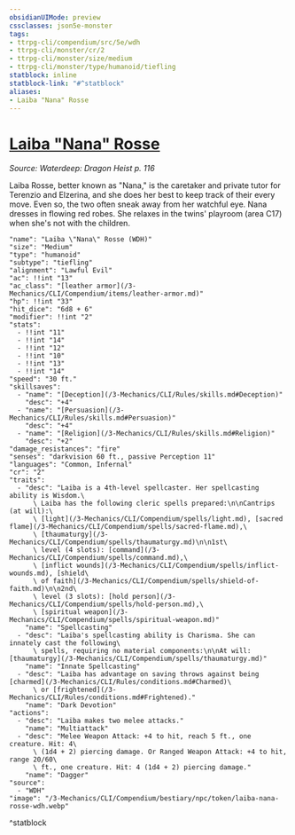```yaml
---
obsidianUIMode: preview
cssclasses: json5e-monster
tags:
- ttrpg-cli/compendium/src/5e/wdh
- ttrpg-cli/monster/cr/2
- ttrpg-cli/monster/size/medium
- ttrpg-cli/monster/type/humanoid/tiefling
statblock: inline
statblock-link: "#^statblock"
aliases:
- Laiba "Nana" Rosse
---
```

# [Laiba "Nana" Rosse](3-Mechanics\CLI\Compendium\bestiary\npc/laiba-nana-rosse-wdh.md)
*Source: Waterdeep: Dragon Heist p. 116*  

Laiba Rosse, better known as "Nana," is the caretaker and private tutor for Terenzio and Elzerina, and she does her best to keep track of their every move. Even so, the two often sneak away from her watchful eye. Nana dresses in flowing red robes. She relaxes in the twins' playroom (area C17) when she's not with the children.

```statblock
"name": "Laiba \"Nana\" Rosse (WDH)"
"size": "Medium"
"type": "humanoid"
"subtype": "tiefling"
"alignment": "Lawful Evil"
"ac": !!int "13"
"ac_class": "[leather armor](/3-Mechanics/CLI/Compendium/items/leather-armor.md)"
"hp": !!int "33"
"hit_dice": "6d8 + 6"
"modifier": !!int "2"
"stats":
  - !!int "11"
  - !!int "14"
  - !!int "12"
  - !!int "10"
  - !!int "13"
  - !!int "14"
"speed": "30 ft."
"skillsaves":
  - "name": "[Deception](/3-Mechanics/CLI/Rules/skills.md#Deception)"
    "desc": "+4"
  - "name": "[Persuasion](/3-Mechanics/CLI/Rules/skills.md#Persuasion)"
    "desc": "+4"
  - "name": "[Religion](/3-Mechanics/CLI/Rules/skills.md#Religion)"
    "desc": "+2"
"damage_resistances": "fire"
"senses": "darkvision 60 ft., passive Perception 11"
"languages": "Common, Infernal"
"cr": "2"
"traits":
  - "desc": "Laiba is a 4th-level spellcaster. Her spellcasting ability is Wisdom.\
      \ Laiba has the following cleric spells prepared:\n\nCantrips (at will):\
      \ [light](/3-Mechanics/CLI/Compendium/spells/light.md), [sacred flame](/3-Mechanics/CLI/Compendium/spells/sacred-flame.md),\
      \ [thaumaturgy](/3-Mechanics/CLI/Compendium/spells/thaumaturgy.md)\n\n1st\
      \ level (4 slots): [command](/3-Mechanics/CLI/Compendium/spells/command.md),\
      \ [inflict wounds](/3-Mechanics/CLI/Compendium/spells/inflict-wounds.md), [shield\
      \ of faith](/3-Mechanics/CLI/Compendium/spells/shield-of-faith.md)\n\n2nd\
      \ level (3 slots): [hold person](/3-Mechanics/CLI/Compendium/spells/hold-person.md),\
      \ [spiritual weapon](/3-Mechanics/CLI/Compendium/spells/spiritual-weapon.md)"
    "name": "Spellcasting"
  - "desc": "Laiba's spellcasting ability is Charisma. She can innately cast the following\
      \ spells, requiring no material components:\n\nAt will: [thaumaturgy](/3-Mechanics/CLI/Compendium/spells/thaumaturgy.md)"
    "name": "Innate Spellcasting"
  - "desc": "Laiba has advantage on saving throws against being [charmed](/3-Mechanics/CLI/Rules/conditions.md#Charmed)\
      \ or [frightened](/3-Mechanics/CLI/Rules/conditions.md#Frightened)."
    "name": "Dark Devotion"
"actions":
  - "desc": "Laiba makes two melee attacks."
    "name": "Multiattack"
  - "desc": "Melee Weapon Attack: +4 to hit, reach 5 ft., one creature. Hit: 4\
      \ (1d4 + 2) piercing damage. Or Ranged Weapon Attack: +4 to hit, range 20/60\
      \ ft., one creature. Hit: 4 (1d4 + 2) piercing damage."
    "name": "Dagger"
"source":
  - "WDH"
"image": "/3-Mechanics/CLI/Compendium/bestiary/npc/token/laiba-nana-rosse-wdh.webp"
```
^statblock